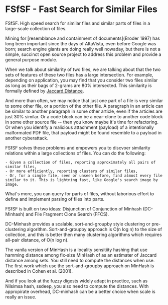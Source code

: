 # FSfSF - Fast Search for Similar Files

FSfSF. High speed search for similar files and similar parts of files in a large-scale collection of files.

Mining for [resemblance and containment of documents](Broder 1997) has long been important since the days of AltaVista, even before Google was born; search engine giants are doing really well nowaday, but there is not a simple, succinct open source project to address this problem and provide a general purpose module.

When we talk about similarity of two files, we are talking about that the two sets of features of these two files has a large intersection. For example, depending on application, you may find that you consider two files similar as long as their bags of 2-grams are 80% intersected. This similarity is formally defined by [Jaccard Distance]().

And more than often, we may notice that just one part of a file is very similar to some other file, or a portion of the other file. A paragraph in an article can be similar to another paragraph in some other article, even if the articles are just 30% similar. Or a code block can be a near-clone to another code block in some other source file -- then you know maybe it's time for refactoring. Or when you identify a malicious attachment (payload) of a intentionally malformated PDF file, that payload might be found resemble to a payload in another cyberattack.

FSfSF solves these problems and empowers you to discvoer similarity relations within a large collections of files. You can do the following:

    - Given a collection of files, reporting approximately all pairs of similar files,
    - Or more efficiently, reporting clusters of similar files,
    - Or, for a single file, seen or unseen before, find almost every file similar to it. This is lightning fast, like Google's search image by image.

What's more, you can query for parts of files, without laborious effort to define and implement parsing of files into parts.

FSfSF is built on two ideas: Disjunction of Conjunction of Minhash (DC-Minhash) and File Fragment Clone Search (FFCS).

DC-Minhash provides a scalable, sort-and-groupby style clustering or pre-clustering algorithm. Sort-and-groupby approach is O(n log n) to the size of collection, and this is better then many clustering algorithms which requires all-pair distance, of O(n log n).

The vanila version of MinHash is a locality sensitiity hashing that use hamming distance among fix-size MinHash of as an estimater of Jaccard distance among sets. You still need to compute the distances when use. The first work which use the sort-and-groupby approach on MinHash is described in Cohen et al. (2001).

And if you look at the fuzzy digests widely adapt in practice, such as Nilsimsa hash, ssdeep, you also need to compute the distances. With appropirate overhead, DC-minhash can be a better choice when scale is really an issue.
